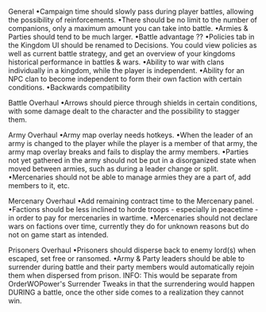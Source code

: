 General
•Campaign time should slowly pass during player battles, allowing the possibility of reinforcements.
•There should be no limit to the number of companions, only a maximum amount you can take into battle.
•Armies & Parties should tend to be much larger.
•Battle advantage ??
•Policies tab in the Kingdom UI should be renamed to Decisions. You could view policies as well as current battle strategy, and get an overview of your kingdoms historical performance in battles & wars.
•Ability to war with clans individually in a kingdom, while the player is independent.
•Ability for an NPC clan to become independent to form their own faction with certain conditions.
•Backwards compatibility

Battle Overhaul
•Arrows should pierce through shields in certain conditions, with some damage dealt to the character and the possibility to stagger them.

Army Overhaul
•Army map overlay needs hotkeys.
•When the leader of an army is changed to the player while the player is a member of that army, the army map overlay breaks and fails to display the army members.
•Parties not yet gathered in the army should not be put in a disorganized state when moved between armies, such as during a leader change or split.
•Mercenaries should not be able to manage armies they are a part of, add members to it, etc.

Mercenary Overhaul
•Add remaining contract time to the Mercenary panel.
•Factions should be less inclined to horde troops - especially in peacetime - in order to pay for mercenaries in wartime.
•Mercenaries should not declare wars on factions over time, currently they do for unknown reasons but do not on game start as intended.

Prisoners Overhaul
•Prisoners should disperse back to enemy lord(s) when escaped, set free or ransomed.
•Army & Party leaders should be able to surrender during battle and their party members would automatically rejoin them when dispersed from prison. INFO: This would be separate from OrderWOPower's Surrender Tweaks in that the surrendering would happen DURING a battle, once the other side comes to a realization they cannot win.